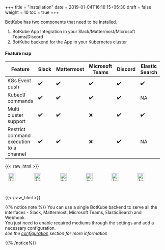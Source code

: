 +++
title = "Installation"
date = 2019-01-04T16:16:15+05:30
draft = false
weight = 10
toc = true
+++

BotKube has two components that need to be installed.

1. BotKube App Integration in your Slack/Mattermost/Microsoft Teams/Discord
2. BotKube backend for the App in your Kubernetes cluster

#### Feature map

| Feature  | Slack | Mattermost | Microsoft Teams | Discord | Elastic Search | Webhook |
| -------- | ----- | -----------| --------------- | -------------- | ------- | ------- |
| K8s Event push | :heavy_check_mark: | :heavy_check_mark: | :heavy_check_mark: | :heavy_check_mark: | :heavy_check_mark: | :heavy_check_mark: |
| Kubectl commands | :heavy_check_mark: | :heavy_check_mark: | :heavy_check_mark: | :heavy_check_mark: | NA | NA |
| Multi cluster support | :heavy_check_mark: | :heavy_check_mark: | :x: | :heavy_check_mark: | :heavy_check_mark: | :heavy_check_mark: |
| Restrict command execution to a channel | :heavy_check_mark: | :heavy_check_mark: | :x: | :heavy_check_mark: | NA | NA |

{{< raw_html >}}
<style>

a.linkhighlight:hover {
  color: #ffffff;
}

a.linkhighlight {
  color: inherit;
}

a.linkhighlight:hover:after, a.linkhighlight:focus:after {
  width: 0 !important;
}

.centerimage {
  width: 60%; float:center;
}

.leftimage {
  width: 48%; float:left; display:inline-block;
}

.rightimage {
  width: 48%; float:right; display:inline-block;
}

.visibledesktop {
  overflow: auto;
  display: block;
}

.visiblemobile {
  display: none;
}


.installbox {
  position: relative;
}

.image {
  opacity: 1;
  display: block;
  width: 60% !important;
  height: auto;
  transition: .5s ease;
  backface-visibility: hidden;
}

.middle {
  transition: .5s ease;
  opacity: 0;
  position: absolute;
  top: 50%;
  left: 50%;
  transform: translate(-50%, -50%);
  -ms-transform: translate(-50%, -50%);
  cursor: pointer;
}

.installbox:hover .image {
  cursor: pointer;
  opacity: 0.3;
}

.installbox:hover .middle {
  opacity: 1;
}

.text {
  background-color: #1C90F3;
  color: white;
  font-size: 16px;
  padding: 16px 32px;
}

@media screen and (max-width: 600px) {
  .centerimage {
    width: 100%;
  }
  .leftimage {
    width: 100%;
  }
  .rightimage {
    width: 100%;
  }
  .visibledesktop {
    display: none;
  }
  .visiblemobile {
    overflow: auto;
    display: block;
  }
}
</style>



<div style="display: flex;justify-content: space-around;">
  <div class="installbox">
    <img src="/images/slack.png" alt="Avatar" class="image">
    <div class="middle">
      <div class="text">
        <a href="slack" class="linkhighlight">
          Integrate with Slack
        </a>
      </div>
    </div>
  </div>
  <div class="installbox">
    <img src="/images/mattermost.png" alt="Avatar" class="image">
    <div class="middle">
      <div class="text">
        <a href="mattermost" class="linkhighlight">
          Integrate with Mattermost
        </a>
      </div>
    </div>
  </div>
  <div class="installbox">
    <img src="/images/discord.png" alt="Avatar" class="image">
    <div class="middle">
      <div class="text">
        <a href="discord" class="linkhighlight">
          Integrate with Discord
        </a>
      </div>
    </div>
  </div>
  <div class="installbox">
    <img src="/images/msteams.png" alt="Avatar" class="image">
    <div class="middle">
      <div class="text">
        <a href="teams" class="linkhighlight">
          Integrate with Microsoft Teams
        </a>
      </div>
    </div>
  </div>
  <div class="installbox">
    <img src="/images/elasticsearch.png" alt="Avatar" class="image">
    <div class="middle">
      <div class="text">
        <a href="elasticsearch" class="linkhighlight">
          Integrate with ElasticSearch
        </a>
      </div>
    </div>
  </div>
  <div class="installbox">
    <img src="/images/webhook.png" alt="Avatar" class="image">
    <div class="middle">
      <div class="text">
        <a href="webhook" class="linkhighlight">
          Configure Outgoing Webhook
        </a>
      </div>
    </div>
  </div>
</div>
{{< /raw_html >}}

{{% notice note %}}
You can use a single BotKube backend to serve all the interfaces - Slack, Mattermost, Microsoft Teams, ElasticSearch and Webhook. <br>
You just need to enable required mediums through the settings and add a necessary configuration.<br>
_see the [configuration](/configuration) section for more information_

{{% /notice%}}
